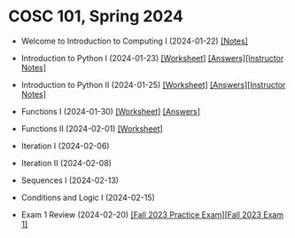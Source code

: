 # COSC 101, Spring 2024

- Welcome to Introduction to Computing I (2024-01-22) [[Notes]](./files/1_22.pdf)

- Introduction to Python I (2024-01-23) [[Worksheet]](./files/1_23.pdf) [[Answers]](./files/1_23_ans.pdf)[[Instructor Notes]](./notes/1_23.txt)

- Introduction to Python II (2024-01-25) [[Worksheet]](./files/1_25.pdf) [[Answers]](./files/1_25_ans.pdf)[[Instructor Notes]](./notes/1_25.txt)

- Functions I (2024-01-30) [[Worksheet]](./files/1_30.pdf) [[Answers]](./files/1_30_ans.pdf)

- Functions II (2024-02-01) [[Worksheet]](./files/2_1.pdf) 

- Iteration I (2024-02-06) 

- Iteration II (2024-02-08) 

- Sequences I (2024-02-13) 

- Conditions and Logic I (2024-02-15)

- Exam 1 Review (2024-02-20) [[Fall 2023 Practice Exam]](./fall2023/9_26.pdf)[[Fall 2023 Exam 1]](./files/exam1_2024.pdf)

<!-- 
- Conditions and Logic II (2023-09-21) [[Worksheet]](./notes/9_21.pdf) [[Notes]](./answers/9_21_answers.pdf)



- Iteration III (2023-10-03) [[Worksheet]](./notes/10_3.pdf) [[Notes]](./answers/10_3_answers.pdf)

- Sequences II and Mutability I (2023-10-05) [[Worksheet]](./notes/10_5.pdf) [[Notes]](./answers/10_5_answers.pdf)

- Mutability II and Practice Problems (2023-10-12) [[Worksheet]](./notes/10_12.pdf) [[Notes]](./answers/10_12_answers.pdf)

- Exam 2 Review (2023-10-17) [[Practice Exam]](./notes/10_17.pdf) [[Answers]](./answers/10_17_answers.pdf)


- Dictionaries (2023-10-24) [[Worksheet]](./notes/10_24.pdf) [[Notes]](./answers/10_24_answers.pdf)

- Nested Data and Iteration (2023-10-26) [[Worksheet]](./notes/10_26.pdf) [[Notes]](./answers/10_26_answers.pdf)

- File Input-Ouput I (2023-10-31) [[Worksheet]](./notes/10_31.pdf) [[Notes]](./answers/10_31_answers.pdf)

- File Input-Ouput II and Exceptions (2023-11-02) [[Worksheet]](./notes/11_2.pdf) [[Notes]](./answers/11_2_answers.pdf)

- CSV Files (2023-11-07) [[Worksheet]](./notes/11_7.pdf) [[Notes]](./answers/11_7_answers.pdf)

- Recursion (2023-11-09) [[Worksheet]](./notes/11_9.pdf) [[Notes]](./answers/11_9_answers.pdf)

- Homework 8 in-class work (2023-11-28) [[Files]](./notes/hw8.zip) 

- Visualizing Data (2023-12-05) [[Worksheet]](./notes/12_5.pdf) [[Colab Link]](https://colab.research.google.com/drive/1kP9Q8EVM3vaXOFOiZEktlMrAyGArUb8d?usp=sharing)

- Final Review (2023-12-07) [[In-class Code]](./notes/review.zip) -->